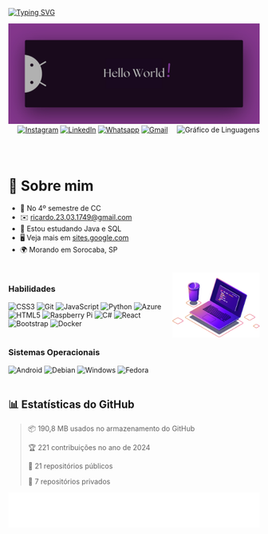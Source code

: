 <!-- Seção de Introdução -->
<p><a href="https://git.io/typing-svg"><img src="https://readme-typing-svg.demolab.com?font=Fira+Code&size=28&pause=1000&duration=4000&color=8E44AD&vCenter=true&width=500&lines=%F0%9F%91%8B+Ol%C3%A1%2C+sou+Ricardo+Andreotti;Aluno+de+Ci%C3%AAncia+da+Comput.+%F0%9F%92%AA" alt="Typing SVG" /></a></p>

<!-- Imagem de banner -->
<img src="./HelloWorld.png" alt="Hello world!">

<!-- Gráfico de linguagens mais usadas no GitHub, alinhado à direita -->
<img align="right" src="https://github-readme-stats.vercel.app/api/top-langs?username=devAndreotti&locale=pt-br&hide_title=true&layout=compact&card_width=320&langs_count=5&theme=tokyonight&hide_border=true&order=2" height="150" alt="Gráfico de Linguagens" />

<!-- Links para redes sociais com ícones no centro -->
<div align="center">
  <!-- Instagram -->
  <a href="https://www.instagram.com/yourprofile"><img src="https://img.shields.io/static/v1?message=Instagram&logo=instagram&label=&color=8E44AD&logoColor=white&labelColor=&style=for-the-badge" height="26" alt="Instagram" /></a>
  <!-- LinkedIn -->
  <a href="https://www.linkedin.com/in/ricardo-andreotti-gonçalves-0b5785283"><img src="https://img.shields.io/static/v1?message=LinkedIn&logo=linkedin&label=&color=8E44AD&logoColor=white&labelColor=&style=for-the-badge" height="26" alt="LinkedIn" /></a>
  <!-- WhatsApp -->
  <a href="https://wa.me/5515981888676"><img src="https://img.shields.io/static/v1?message=Whatsapp&logo=whatsapp&label=&color=8E44AD&logoColor=white&labelColor=&style=for-the-badge" height="26" alt="Whatsapp" /></a>
  <!-- Gmail -->
  <a href="mailto:ricardo.23.03.1749@gmail.com"><img src="https://img.shields.io/static/v1?message=Gmail&logo=gmail&label=&color=8E44AD&logoColor=white&labelColor=&style=for-the-badge" height="26" alt="Gmail" /></a>
</div>

<br><br>

<!-- Seção Sobre Mim -->
# 💫 Sobre mim
* 🚀 No 4º semestre de CC
* ✉️ [ricardo.23.03.1749@gmail.com](mailto:ricardo.23.03.1749@gmail.com)
* 🧠 Estou estudando Java e SQL
* 🖥️ Veja mais em [sites.google.com](https://sites.google.com/view/ricardoag/home)
* 🌍 Morando em Sorocaba, SP

<br>

<!-- Imagem adicional alinhada à direita -->
<img align="right" src="Computer.png" alt="Comoutador Roxo" height="130" />

<!-- Seção de Habilidades -->
### Habilidades
<div align="left">
  <!-- Ícones das habilidades com suas respectivas URLs -->
  <img src="https://cdn.jsdelivr.net/gh/devicons/devicon/icons/css3/css3-original.svg" height="29" alt="CSS3" />
  <img src="https://cdn.jsdelivr.net/gh/devicons/devicon/icons/git/git-original.svg" height="29" alt="Git" />
  <img src="https://cdn.jsdelivr.net/gh/devicons/devicon/icons/javascript/javascript-original.svg" height="29" alt="JavaScript" />
  <img src="https://cdn.jsdelivr.net/gh/devicons/devicon/icons/python/python-original.svg" height="29" alt="Python" />
  <img src="https://cdn.jsdelivr.net/gh/devicons/devicon/icons/azure/azure-original.svg" height="29" alt="Azure" />
  <img src="https://cdn.jsdelivr.net/gh/devicons/devicon/icons/html5/html5-original.svg" height="29" alt="HTML5" />
  <img src="https://cdn.jsdelivr.net/gh/devicons/devicon/icons/raspberrypi/raspberrypi-original.svg" height="29" alt="Raspberry Pi" />
  <img src="https://cdn.jsdelivr.net/gh/devicons/devicon/icons/csharp/csharp-original.svg" height="29" alt="C#" />
  <img src="https://cdn.jsdelivr.net/gh/devicons/devicon/icons/react/react-original.svg" height="29" alt="React" />
  <img src="https://cdn.jsdelivr.net/gh/devicons/devicon/icons/bootstrap/bootstrap-original.svg" height="29" alt="Bootstrap" />
  <img src="https://cdn.jsdelivr.net/gh/devicons/devicon/icons/docker/docker-original.svg" height="29" alt="Docker" />
</div>

<br>

<!-- Seção de Sistemas Operacionais -->
### Sistemas Operacionais
<div align="left">
  <!-- Ícones dos sistemas operacionais -->
  <img src="https://cdn.jsdelivr.net/gh/devicons/devicon/icons/android/android-plain.svg" height="29" alt="Android" />
  <img src="https://cdn.jsdelivr.net/gh/devicons/devicon/icons/debian/debian-original.svg" height="29" alt="Debian" />
  <img src="https://cdn.jsdelivr.net/gh/devicons/devicon/icons/windows8/windows8-original.svg" height="29" alt="Windows" />
  <img src="https://cdn.jsdelivr.net/gh/devicons/devicon/icons/fedora/fedora-original.svg" height="29" alt="Fedora" />
</div>

<br>

<!-- Seção de Estatísticas do GitHub -->
## 📊 Estatísticas do GitHub
> 📦 190,8 MB usados no armazenamento do GitHub
> 
> 🏆 221 contribuições no ano de 2024
> 
> 📜 21 repositórios públicos
> 
> 🔑 7 repositórios privados

<!-- Imagem adicional -->
![Purple SVG](./purple.svg)

